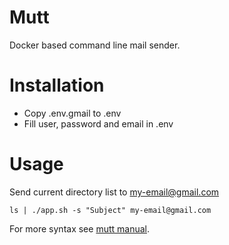 # Mutt
Docker based command line mail sender.
# Installation
* Copy .env.gmail to .env
* Fill user, password and email in .env
# Usage
Send current directory list to my-email@gmail.com
```
ls | ./app.sh -s "Subject" my-email@gmail.com
```
For more syntax see [mutt manual](https://linux.die.net/man/1/mutt).
